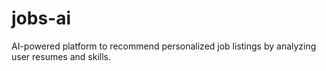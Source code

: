 # jobs-ai
AI-powered platform to recommend personalized job listings by analyzing user resumes and skills.
